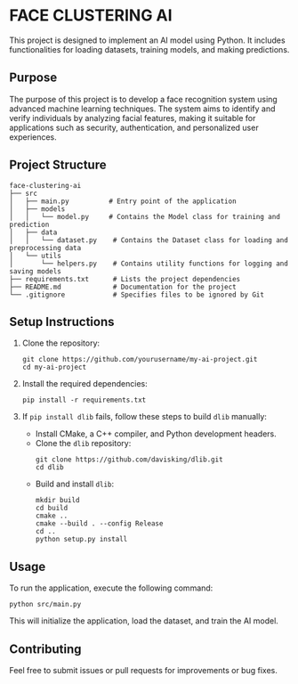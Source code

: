 # FACE CLUSTERING AI

This project is designed to implement an AI model using Python. It includes functionalities for loading datasets, training models, and making predictions.

## Purpose

The purpose of this project is to develop a face recognition system using advanced machine learning techniques. The system aims to identify and verify individuals by analyzing facial features, making it suitable for applications such as security, authentication, and personalized user experiences.

## Project Structure

```
face-clustering-ai
├── src
│   ├── main.py          # Entry point of the application
│   ├── models
│   │   └── model.py     # Contains the Model class for training and prediction
│   ├── data
│   │   └── dataset.py    # Contains the Dataset class for loading and preprocessing data
│   └── utils
│       └── helpers.py    # Contains utility functions for logging and saving models
├── requirements.txt      # Lists the project dependencies
├── README.md             # Documentation for the project
└── .gitignore            # Specifies files to be ignored by Git
```

## Setup Instructions

1. Clone the repository:
   ```
   git clone https://github.com/yourusername/my-ai-project.git
   cd my-ai-project
   ```

2. Install the required dependencies:
   ```
   pip install -r requirements.txt
   ```

3. If `pip install dlib` fails, follow these steps to build `dlib` manually:
   - Install CMake, a C++ compiler, and Python development headers.
   - Clone the `dlib` repository:
     ```
     git clone https://github.com/davisking/dlib.git
     cd dlib
     ```
   - Build and install `dlib`:
     ```
     mkdir build
     cd build
     cmake ..
     cmake --build . --config Release
     cd ..
     python setup.py install
     ```

## Usage

To run the application, execute the following command:
```
python src/main.py
```

This will initialize the application, load the dataset, and train the AI model.

## Contributing

Feel free to submit issues or pull requests for improvements or bug fixes.